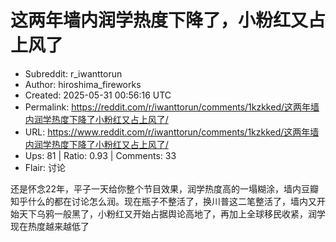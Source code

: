 # 这两年墙内润学热度下降了，小粉红又占上风了

- Subreddit: r_iwanttorun
- Author: hiroshima_fireworks
- Created: 2025-05-31 00:56:16 UTC
- Permalink: https://reddit.com/r/iwanttorun/comments/1kzkked/这两年墙内润学热度下降了小粉红又占上风了/
- URL: https://www.reddit.com/r/iwanttorun/comments/1kzkked/这两年墙内润学热度下降了小粉红又占上风了/
- Ups: 81 | Ratio: 0.93 | Comments: 33
- Flair: 讨论


还是怀念22年，平子一天给你整个节目效果，润学热度高的一塌糊涂，墙内豆瓣知乎什么的都在讨论怎么润。现在瓶子不整活了，换川普这二笔整活了，墙内又开始天下乌鸦一般黑了，小粉红又开始占据舆论高地了，再加上全球移民收紧，润学现在热度越来越低了

